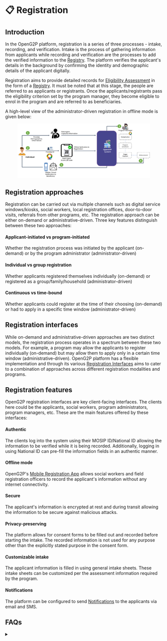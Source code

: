 # 📋 Registration

## Introduction

In the OpenG2P platform, registration is a series of three processes - intake, recording, and verification. Intake is the process of gathering information from applicants while recording and verification are the processes to add the verified information to the [Registry](registry.md). The platform verifies the applicant's details in the background by confirming the identity and demographic details of the applicant digitally.

Registration aims to provide detailed records for [Eligibility Assessment](../beneficiary-management/eligibility.md) in the form of a [Registry](registry.md). It must be noted that at this stage, the people are referred to as applicants or registrants. Once the applicants/registrants pass the eligibility criterion set by the program manager, they become eligible to enrol in the program and are referred to as beneficiaries.

A high-level view of the administrator-driven registration in offline mode is given below:&#x20;

<figure><img src="https://github.com/OpenG2P/openg2p-documentation/raw/00d70c2522faff12a735f69918503f2aa1485c78/.gitbook/assets/registration-flow.png" alt=""><figcaption></figcaption></figure>

## Registration approaches

Registration can be carried out via multiple channels such as digital service windows/kiosks, social workers, local registration offices, door-to-door visits, referrals from other programs, etc. The registration approach can be either on-demand or administrative-driven. Three key features distinguish between these two approaches:

#### **Applicant-initiated vs program-initiated**

Whether the registration process was initiated by the applicant (on-demand) or by the program administrator (administrator-driven)

#### **Individual vs group registration**

Whether applicants registered themselves individually (on-demand) or registered as a group/family/household (administrator-driven)

#### **Continuous vs time-bound**

Whether applicants could register at the time of their choosing (on-demand) or had to apply in a specific time window (administrator-driven)

## Registration interfaces

While on-demand and administrative-driven approaches are two distinct models, the registration process operates in a spectrum between these two models. For example, a program may allow the applicants to register individually (on-demand) but may allow them to apply only in a certain time window (administrative-driven). OpenG2P platform has a flexible implementation and through its various [Registration Interfaces](registration-methods/) aims to cater to a combination of approaches across different registration modalities and programs.

## Registration features

OpenG2P registration interfaces are key client-facing interfaces. The clients here could be the applicants, social workers, program administrators, program managers, etc. These are the main features offered by these interfaces:

#### **Authentic**

The clients log into the system using their MOSIP ID/National ID allowing the information to be verified while it is being recorded. Additionally, logging in using National ID can pre-fill the information fields in an authentic manner.

#### **Offline mode**

OpenG2P's [Mobile Registration App](registration-methods/offline-registration.md) allows social workers and field registration officers to record the applicant's information without any internet connectivity.

#### **Secure**

The applicant's information is encrypted at rest and during transit allowing the information to be secure against malicious attacks.

#### **Privacy-preserving**

The platform allows for consent forms to be filled out and recorded before starting the intake. The recorded information is not used for any purpose other than the explicitly stated purpose in the consent form.

#### Customizable intake

The applicant information is filled in using general intake sheets. These intake sheets can be customized per the assessment information required by the program.

#### Notifications

The platform can be configured to send [Notifications](../beneficiary-management/notifications.md) to the applicants via email and SMS.

## FAQs

<details>

<summary></summary>



</details>
